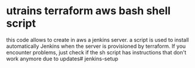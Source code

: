 # utrains terraform aws bash shell script 
this code allows to create in aws a jenkins server. a script is used to install automatically Jenkins when the server is provisioned by terraform. 
If you encounter problems, just check if the sh script has instructions that don't work anymore due to updates# jenkins-setup
